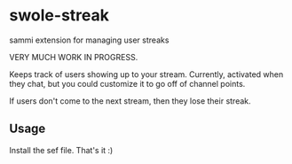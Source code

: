 # swole-streak
sammi extension for managing user streaks


VERY MUCH WORK IN PROGRESS.

Keeps track of users showing up to your stream. Currently, activated when they chat, but you could customize it to go off of channel points.

If users don't come to the next stream, then they lose their streak.

## Usage
Install the sef file. That's it :)
